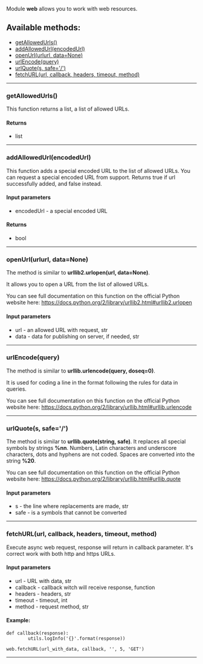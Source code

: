 Module **web** allows you to work with web resources.

## Available methods:

- [getAllowedUrls()](#getAllowedUrls)
- [addAllowedUrl(encodedUrl)](#addAllowedUrlencodedUrl)
- [openUrl(urlurl, data=None)](#openUrlurlurl-dataNone)
- [urlEncode(query)](#urlEncodequery)
- [urlQuote(s, safe='/')](#urlQuotes-safe)
- [fetchURL(url, callback, headers, timeout, method)](#fetchURLurl-callback-headers-timeout-method)

---

### getAllowedUrls()
This function returns a list, a list of allowed URLs.

#### Returns
- list

---

### addAllowedUrl(encodedUrl)
This function adds a special encoded URL to the list of allowed URLs. You can request a special encoded URL from support.
Returns true if url successfully added, and false instead.

#### Input parameters
- encodedUrl - a special encoded URL

#### Returns
- bool

---

### openUrl(urlurl, data=None)
The method is similar to **urllib2.urlopen(url, data=None)**.

It allows you to open a URL from the list of allowed URLs.

You can see full documentation on this function on the official Python website here: https://docs.python.org/2/library/urllib2.html#urllib2.urlopen

#### Input parameters
- url - an allowed URL with request, str
- data - data for publishing on server, if needed, str

---

### urlEncode(query)
The method is similar to **urllib.urlencode(query, doseq=0)**. 

It is used for coding a line in the format following the rules for data in queries.

You can see full documentation on this function on the official Python website here: https://docs.python.org/2/library/urllib.html#urllib.urlencode

---

### urlQuote(s, safe='/')
The method is similar to **urllib.quote(string, safe)**.
It replaces all special symbols by strings **%nn**. Numbers, Latin characters and underscore characters, dots and hyphens are not coded. Spaces are converted into the string **%20**.

You can see full documentation on this function on the official Python website here: https://docs.python.org/2/library/urllib.html#urllib.quote

#### Input parameters
- s - the line where replacements are made, str
- safe - is a symbols that cannot be converted

---

### fetchURL(url, callback, headers, timeout, method)
Execute async web request, response will return in callback parameter.
It's correct work with both http and https URLs.


#### Input parameters
- url - URL with data, str
- callback - callback witch will receive response, function
- headers - headers, str
- timeout - timeout, int
- method - request method, str

#### Example:
    def callback(response):
		    utils.logInfo('{}'.format(response))

    web.fetchURL(url_with_data, callback, '', 5, 'GET')
    
---
